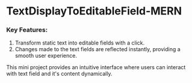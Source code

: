 # TextDisplayToEditableField-MERN

### Key Features:

1. Transform static text into editable fields with a click.
2. Changes made to the text fields are reflected instantly, providing a smooth user experience.
 
This mini project provides an intuitive interface where users can interact with text field and it's content dynamically.
